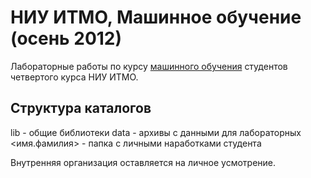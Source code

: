 НИУ ИТМО, Машинное обучение (осень 2012)
================================================

Лабораторные работы по курсу [машинного обучения][ml home] студентов
четвертого курса НИУ ИТМО.

Структура каталогов
-------------------
lib - общие библиотеки
data - архивы с данными для лабораторных
<имя.фамилия> - папка с личными наработками студента

Внутренняя организация оставляется на личное усмотрение.

[ml home]: http://neerc.ifmo.ru/~ml